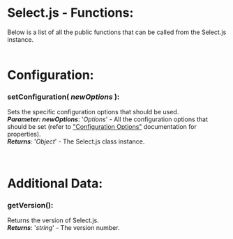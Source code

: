 # Select.js - Functions:

Below is a list of all the public functions that can be called from the Select.js instance.
<br>
<br>


<h1>Configuration:</h1>

### **setConfiguration( *newOptions* )**:
Sets the specific configuration options that should be used.
<br>
***Parameter: newOptions***: '*Options*' - All the configuration options that should be set (refer to ["Configuration Options"](CONFIGURATION_OPTIONS.md) documentation for properties).
<br>
***Returns***: '*Object*' - The Select.js class instance.


<br>
<h1>Additional Data:</h1>

### **getVersion()**:
Returns the version of Select.js.
<br>
***Returns***: '*string*' - The version number.